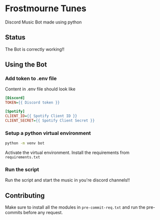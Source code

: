 # Frostmourne Tunes
Discord Music Bot made using python

## Status
The Bot is correctly working!!

## Using the Bot

### Add token to .env file
Content in .env file should look like
```ini
[Discord]
TOKEN={{ Discord token }}

[Spotify]
CLIENT_ID={{ Spotify Client ID }}
CLIENT_SECRET={{ Spotify Client Secret }}
```

### Setup a python virtual environment
```bash
python -m venv bot
```
Activate the virtual environment.
Install the requirements from `requirements.txt`

### Run the script
Run the script and start the music in you're discord channels!!

## Contributing

Make sure to install all the modules in `pre-commit-req.txt` and run the pre-commits before any request.
